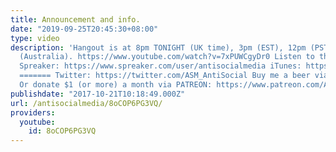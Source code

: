 ```yaml
---
title: Announcement and info.
date: "2019-09-25T20:45:30+08:00"
type: video
description: 'Hangout is at 8pm TONIGHT (UK time), 3pm (EST), 12pm (PST), approx 6am
  (Australia). https://www.youtube.com/watch?v=7xPUWCgyDr0 Listen to the podcast via
  Spreaker: https://www.spreaker.com/user/antisocialmedia iTunes: https://itunes.apple.com/us/podcast/anti-social-media/id1076431995?mt=2
  ======= Twitter: https://twitter.com/ASM_AntiSocial Buy me a beer via PAYPAL: https://www.paypal.me/AntiSocialMedia
  Or donate $1 (or more) a month via PATREON: https://www.patreon.com/AntiSocialMedia'
publishdate: "2017-10-21T10:18:49.000Z"
url: /antisocialmedia/8oCOP6PG3VQ/
providers:
  youtube:
    id: 8oCOP6PG3VQ
---
```

